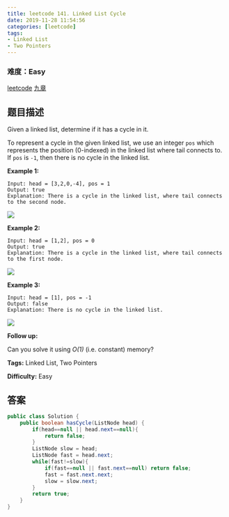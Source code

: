 ```yaml
---
title: leetcode 141. Linked List Cycle
date: 2019-11-28 11:54:56
categories: [leetcode]
tags:
- Linked List
- Two Pointers
---
```

### 难度：Easy

<a href="https://leetcode.com/problems/linked-list-cycle/">leetcode</a>
<a href="https://www.jiuzhang.com/solution/linked-list-cycle/">九章</a>
## 题目描述
Given a linked list, determine if it has a cycle in it.

To represent a cycle in the given linked list, we use an integer `pos` which
represents the position (0-indexed) in the linked list where tail connects to.
If `pos` is `-1`, then there is no cycle in the linked list.



**Example 1:**
        
    Input: head = [3,2,0,-4], pos = 1
    Output: true
    Explanation: There is a cycle in the linked list, where tail connects to the second node.
    

![](https://assets.leetcode.com/uploads/2018/12/07/circularlinkedlist.png)

**Example 2:**
        
    Input: head = [1,2], pos = 0
    Output: true
    Explanation: There is a cycle in the linked list, where tail connects to the first node.
    

![](https://assets.leetcode.com/uploads/2018/12/07/circularlinkedlist_test2.png)

**Example 3:**
        
    Input: head = [1], pos = -1
    Output: false
    Explanation: There is no cycle in the linked list.
    

![](https://assets.leetcode.com/uploads/2018/12/07/circularlinkedlist_test3.png)



**Follow up:**

Can you solve it using _O(1)_ (i.e. constant) memory?


**Tags:** Linked List, Two Pointers

**Difficulty:** Easy
## 答案
<!--more-->
```java
public class Solution {
    public boolean hasCycle(ListNode head) {
        if(head==null || head.next==null){
            return false;
        }
        ListNode slow = head;
        ListNode fast = head.next;
        while(fast!=slow){
            if(fast==null || fast.next==null) return false;
            fast = fast.next.next;
            slow = slow.next;
        }
        return true;
    }
}
```